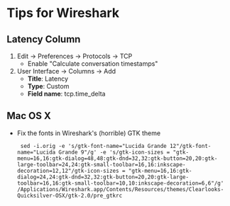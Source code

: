 # Tips for Wireshark

## Latency Column

1. Edit -> Preferences -> Protocols -> TCP
	- Enable "Calculate conversation timestamps"
2. User Interface -> Columns -> Add
	- **Title**: Latency
	- **Type**: Custom
	- **Field name**: tcp.time_delta

## Mac OS X
*  Fix the fonts in Wireshark's (horrible) GTK theme

		sed -i.orig -e 's/gtk-font-name="Lucida Grande 12"/gtk-font-name="Lucida Grande 9"/g' -e 's/gtk-icon-sizes = "gtk-menu=16,16:gtk-dialog=48,48:gtk-dnd=32,32:gtk-button=20,20:gtk-large-toolbar=24,24:gtk-small-toolbar=16,16:inkscape-decoration=12,12"/gtk-icon-sizes = "gtk-menu=16,16:gtk-dialog=24,24:gtk-dnd=32,32:gtk-button=20,20:gtk-large-toolbar=16,16:gtk-small-toolbar=10,10:inkscape-decoration=6,6"/g' /Applications/Wireshark.app/Contents/Resources/themes/Clearlooks-Quicksilver-OSX/gtk-2.0/pre_gtkrc
